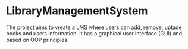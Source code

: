 # LibraryManagementSystem
 The project aims to vreate a LMS where users can add, remove, uptade books and users information. It has a graphical user interface (GUI) and based on OOP principles.
